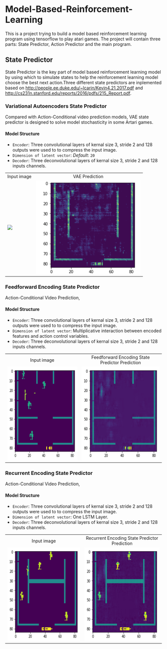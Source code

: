 # Model-Based-Reinforcement-Learning
This is a project trying to build a model based reinforcement learning program using tensorflow to play atari games. The project will contain three parts: State Predictor, Action Predictor and the main program.

## State Predictor
State Predictor is the key part of model based reinforcement learning model by using which to simulate states to help the reinforcement learning model choose the best next action.Three different state predictors are inplemented based on http://people.ee.duke.edu/~lcarin/Kevin4.21.2017.pdf and http://cs231n.stanford.edu/reports/2016/pdfs/215_Report.pdf.

### Variational Autoencoders State Predictor
Compared with Action-Conditional video prediction models, VAE state predictor is designed to solve model stochasticity in some Artari games.

#### Model Structure
* `Encoder`: Three convolutional layers of kernal size 3, stride 2 and 128 outputs were used to to compress the input image.
* `Dimension of latent vector`: *Default*: `20`
* `Decoder`: Three deconvolutional layers of kernal size 3, stride 2 and 128 inputs channels.

<table align='center'>
<tr align='center'>
<td> Input image </td>
<td> VAE Prediction </td>
</tr>
<tr>
<td><img src = 'https://user-images.githubusercontent.com/31879289/43647852-6efd8044-976b-11e8-8542-369de79bcd40.png' height = '300px'>
<td><img src = 'https://github.com/waynecai2/Model-Based-Reinforcement-Learning/blob/master/VAE%20Predictions.png' height = '300px'>
</tr>
</table>

### Feedforward Encoding State Predictor
Action-Conditional Video Prediction,

#### Model Structure
* `Encoder`: Three convolutional layers of kernal size 3, stride 2 and 128 outputs were used to to compress the input image.
* `Dimension of latent vector`: Multiplicative interaction between encoded features and action control variables.
* `Decoder`: Three deconvolutional layers of kernal size 3, stride 2 and 128 inputs channels.

<table align='center'>
<tr align='center'>
<td> Input image </td>
<td> Feedforward Encoding State Predictor Prediction </td>
</tr>
<tr>
<td><img src = 'https://github.com/waynecai2/Model-Based-Reinforcement-Learning/blob/Update/FNN%20Original%20Image.png' height = '300px'>
<td><img src = 'https://github.com/waynecai2/Model-Based-Reinforcement-Learning/blob/Update/FNN%20Prediction.png' height = '300px'>
</tr>
</table>


### Recurrent Encoding State Predictor
Action-Conditional Video Prediction,

#### Model Structure
* `Encoder`: Three convolutional layers of kernal size 3, stride 2 and 128 outputs were used to to compress the input image.
* `Dimension of latent vector`: One LSTM Layer.
* `Decoder`: Three deconvolutional layers of kernal size 3, stride 2 and 128 inputs channels.

<table align='center'>
<tr align='center'>
<td> Input image </td>
<td> Recurrent Encoding State Predictor Prediction </td>
</tr>
<tr>
<td><img src = 'https://github.com/waynecai2/Model-Based-Reinforcement-Learning/blob/Update/RNN%20Ground%20Truth.png' height = '300px'>
<td><img src = 'https://github.com/waynecai2/Model-Based-Reinforcement-Learning/blob/Update/RNN%20Predition.png' height = '300px'>
</tr>
</table>
